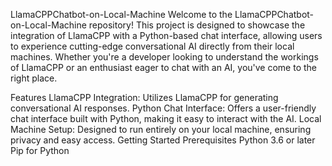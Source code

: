 LlamaCPPChatbot-on-Local-Machine
Welcome to the LlamaCPPChatbot-on-Local-Machine repository! This project is designed to showcase the integration of LlamaCPP with a Python-based chat interface, allowing users to experience cutting-edge conversational AI directly from their local machines. Whether you're a developer looking to understand the workings of LlamaCPP or an enthusiast eager to chat with an AI, you've come to the right place.

Features
LlamaCPP Integration: Utilizes LlamaCPP for generating conversational AI responses.
Python Chat Interface: Offers a user-friendly chat interface built with Python, making it easy to interact with the AI.
Local Machine Setup: Designed to run entirely on your local machine, ensuring privacy and easy access.
Getting Started
Prerequisites
Python 3.6 or later
Pip for Python

